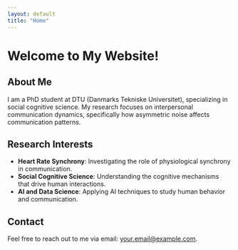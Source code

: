 ```yaml
---
layout: default
title: "Home"
---
```


# Welcome to My Website!

## About Me
I am a PhD student at DTU (Danmarks Tekniske Universitet), specializing in social cognitive science. My research focuses on interpersonal communication dynamics, specifically how asymmetric noise affects communication patterns.

## Research Interests
- **Heart Rate Synchrony**: Investigating the role of physiological synchrony in communication.
- **Social Cognitive Science**: Understanding the cognitive mechanisms that drive human interactions.
- **AI and Data Science**: Applying AI techniques to study human behavior and communication.

## Contact
Feel free to reach out to me via email: [your.email@example.com](mailto:your.email@example.com).
